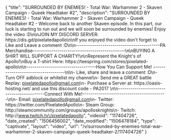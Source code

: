{
    "title": "SURROUNDED BY ENEMIES! - Total War: Warhammer 2 - Skaven Campaign - Queek Headtaker #2",
    "description": "SURROUNDED BY ENEMIES! - Total War: Warhammer 2 - Skaven Campaign - Queek Headtaker #2 - Welcome back to another Skaven episode. In this part, our luck is starting to run out and we will soon be surrounded by enemies! Enjoy the video :D\n\nJOIN MY DISCORD SERVER: https:\/\/dis.gd\/pixelatedapollo\n\nIf you enjoyed the video don't forget to Like and Leave a comment :D\n\n-----------------------------------------PA Merchandise---------------------------------------------\n\nBUYING A SHIRT WILL SUPPORT A CHARITY!\n\nRepresent the Knight's of Apollo!\nBuy a T-shirt Here: https:\/\/teespring.com\/stores\/pixelated-apollo\n\n----------------------------------How You Can Support Me! -----------------------------------\n\n- Like, share and leave a comment :D\n- Turn OFF adblock or whitelist my channel\n- Send me a GREAT battle Replay: pixelatedapollo@gmail.com\n- Purchase a Server at: https:\/\/oasis-hosting.net\/ and use this discount code - PA2017 \n\n------------------------------------------Connect With Me!-----------------------------------------\n\n- Email: pixelatedapollo@gmail.com\n- Twitter: https:\/\/twitter.com\/PixelatedApollo\n- Steam Group:  http:\/\/steamcommunity.com\/groups\/apollosknights\n- Twitch: http:\/\/www.twitch.tv\/pixelatedapollo",
    "videoid": "117404726",
    "date_created": "1506456002",
    "date_modified": "1506478184",
    "type": "captivate",
    "layout": "video",
    "url": "\/v\/surrounded-by-enemies-total-war-warhammer-2-skaven-campaign-queek-headtaker-2\/117404726"
}